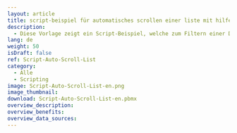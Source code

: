 ```yaml
---
layout: article
title: script-beispiel für automatisches scrollen einer liste mit hilfe eines dataflows
description: 
  - Diese Vorlage zeigt ein Script-Beispiel, welche zum Filtern einer Datenquelle mit Hilfe eines Dataflows gedacht ist. Dies wird alle 5 Sekunden ausgeführt. Sobald alle Einträge angezeigt wurden, beginnt die Liste von vorne.
lang: de
weight: 50
isDraft: false
ref: Script-Auto-Scroll-List
category:
  - Alle
  - Scripting
image: Script-Auto-Scroll-List-en.png
image_thumbnail: 
download: Script-Auto-Scroll-List-en.pbmx
overview_description:
overview_benefits:
overview_data_sources:
---
```


